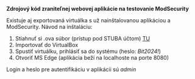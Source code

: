 **Zdrojový kód zraniteľnej webovej aplikácie na testovanie ModSecurity**

Existuje aj exportovaná virtuálka s už nainštalovanou aplikáciou a ModSecurity.
Návod na inštaláciu:

1. Stiahnuť si .ova súbor (prístup pod STUBA účtom) [TU](https://drive.google.com/file/d/1ikeX0smiguo-kf1D9SxeF0LkdDf3ltza/view?usp=drive_link)
2. Importovať do VirtualBox
3. Spustiť virtuálku, prihlásiť sa do systému (heslo: _Bit2024!_)
4. Otvoriť MS Edge (aplikácia beží na localhoste na porte 8080)

Login a heslo pre autentifikáciu v aplikácii sú _admin_
